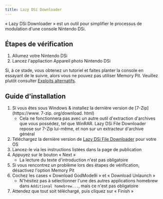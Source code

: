 ```yaml
---
title: Lazy DSi Downloader
---
```


« Lazy DSi Downloader » est un outil pour simplifier le processus de modulation d'une console Nintendo DSi.

## Étapes de vérification

1. Allumez votre Nintendo DSi
1. Lancez l'appliaction Appareil photo Nintendo DSi

Si, à ce stade, vous obtenez un tutoriel et faites planter la console en essayant de le suivre, alors vous ne pouvez pas utiliser Memory Pit. Veuillez plutôt consulter [Exploits alternatifs](alternate-exploits.html).

## Guide d'installation

1. Si vous êtes sous Windows & installez la dernière version de [7-Zip](https://www. 7-zip. org/download. html)
   - Cela ne fonctionnera pas avec un autre outil d'extraction d'archives que vous possédez, tel que WinRAR. Lazy DSi File Downloader repose sur 7-Zip lui-même, et non sur un extracteur d'archive général
1. Téléchargez la dernière version de [Lazy DSi File Downloader](https://github.com/yourkalamity/lazy-dsi-file-downloader/releases) pour votre OS
1. Lancez-le via les instructions listées dans la page de publication
1. Appuyez sur le bouton « Next »
   - La lecture du texte d'introduction n'est pas obligatoire
1. Si vous rencontrez un problème lors des étapes de vérification, désactivez l'option Memory Pit
1. Cochez les cases « Download GodMode9i » et « Download Unlaunch »
   - N'hésitez pas à sélectionner l'une des autres applications homebrew dans `Additional homebrew...`, mais ce n'est pas obligatoire
1. Attendez que tout soit téléchargé, puis cliquez sur « Finish »
